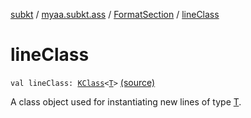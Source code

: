 [subkt](../../index.md) / [myaa.subkt.ass](../index.md) / [FormatSection](index.md) / [lineClass](./line-class.md)

# lineClass

`val lineClass: `[`KClass`](https://kotlinlang.org/api/latest/jvm/stdlib/kotlin.reflect/-k-class/index.html)`<`[`T`](index.md#T)`>` [(source)](https://github.com/Myaamori/SubKt/blob/0.1.7/src/main/kotlin/myaa/subkt/ass/parser.kt#L888)

A class object used for instantiating new lines of type [T](index.md#T).


